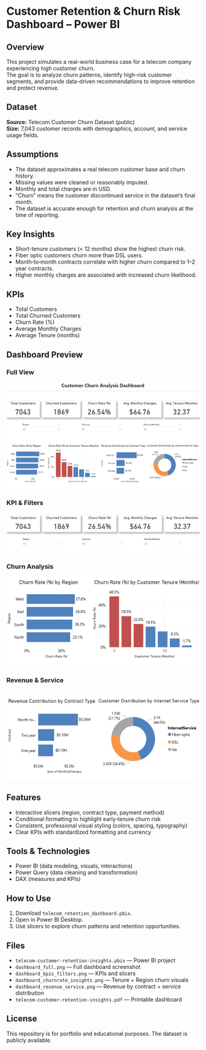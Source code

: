 # Customer Retention & Churn Risk Dashboard – Power BI

## Overview
This project simulates a real-world business case for a telecom company experiencing high customer churn.  
The goal is to analyze churn patterns, identify high-risk customer segments, and provide data-driven recommendations to improve retention and protect revenue.

## Dataset
**Source:** Telecom Customer Churn Dataset (public)  
**Size:** 7,043 customer records with demographics, account, and service usage fields.

## Assumptions
- The dataset approximates a real telecom customer base and churn history.
- Missing values were cleaned or reasonably imputed.
- Monthly and total charges are in USD.
- “Churn” means the customer discontinued service in the dataset’s final month.
- The dataset is accurate enough for retention and churn analysis at the time of reporting.

## Key Insights
- Short-tenure customers (< 12 months) show the highest churn risk.
- Fiber optic customers churn more than DSL users.
- Month‑to‑month contracts correlate with higher churn compared to 1–2 year contracts.
- Higher monthly charges are associated with increased churn likelihood.

## KPIs
- Total Customers
- Total Churned Customers
- Churn Rate (%)
- Average Monthly Charges
- Average Tenure (months)

## Dashboard Preview

### Full View
![Full Dashboard](dashboard_full.png)

### KPI & Filters
![KPIs and Filters](dashboard_kpis_filters.png)

### Churn Analysis
![Churn Rate Insights](dashboard_churnrate_insights.png)

### Revenue & Service
![Revenue and Service](dashboard_revenue_service.png)

## Features
- Interactive slicers (region, contract type, payment method)
- Conditional formatting to highlight early‑tenure churn risk
- Consistent, professional visual styling (colors, spacing, typography)
- Clear KPIs with standardized formatting and currency

## Tools & Technologies
- Power BI (data modeling, visuals, interactions)
- Power Query (data cleaning and transformation)
- DAX (measures and KPIs)

## How to Use
1. Download `telecom_retention_dashboard.pbix`.
2. Open in Power BI Desktop.
3. Use slicers to explore churn patterns and retention opportunities.

## Files
- `telecom-customer-retention-insights.pbix` — Power BI project
- `dashboard_full.png` — Full dashboard screenshot
- `dashboard_kpis_filters.png` — KPIs and slicers
- `dashboard_churnrate_insights.png` — Tenure + Region churn visuals
- `dashboard_revenue_service.png` — Revenue by contract + service distribution
- `telecom-customer-retention-insights.pdf` — Printable dashboard 

## License
This repository is for portfolio and educational purposes. The dataset is publicly available.

